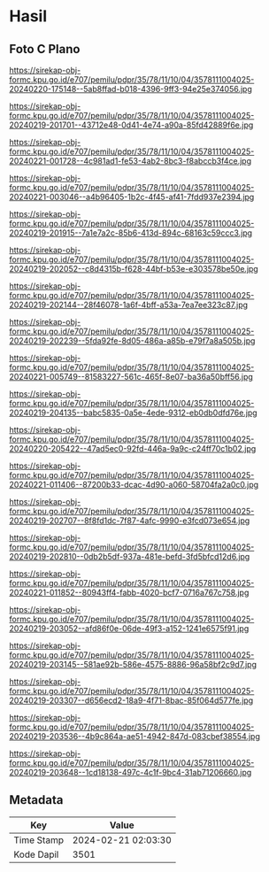 # Hasil

## Foto C Plano

https://sirekap-obj-formc.kpu.go.id/e707/pemilu/pdpr/35/78/11/10/04/3578111004025-20240220-175148--5ab8ffad-b018-4396-9ff3-94e25e374056.jpg

https://sirekap-obj-formc.kpu.go.id/e707/pemilu/pdpr/35/78/11/10/04/3578111004025-20240219-201701--43712e48-0d41-4e74-a90a-85fd42889f6e.jpg

https://sirekap-obj-formc.kpu.go.id/e707/pemilu/pdpr/35/78/11/10/04/3578111004025-20240221-001728--4c981ad1-fe53-4ab2-8bc3-f8abccb3f4ce.jpg

https://sirekap-obj-formc.kpu.go.id/e707/pemilu/pdpr/35/78/11/10/04/3578111004025-20240221-003046--a4b96405-1b2c-4f45-af41-7fdd937e2394.jpg

https://sirekap-obj-formc.kpu.go.id/e707/pemilu/pdpr/35/78/11/10/04/3578111004025-20240219-201915--7a1e7a2c-85b6-413d-894c-68163c59ccc3.jpg

https://sirekap-obj-formc.kpu.go.id/e707/pemilu/pdpr/35/78/11/10/04/3578111004025-20240219-202052--c8d4315b-f628-44bf-b53e-e303578be50e.jpg

https://sirekap-obj-formc.kpu.go.id/e707/pemilu/pdpr/35/78/11/10/04/3578111004025-20240219-202144--28f46078-1a6f-4bff-a53a-7ea7ee323c87.jpg

https://sirekap-obj-formc.kpu.go.id/e707/pemilu/pdpr/35/78/11/10/04/3578111004025-20240219-202239--5fda92fe-8d05-486a-a85b-e79f7a8a505b.jpg

https://sirekap-obj-formc.kpu.go.id/e707/pemilu/pdpr/35/78/11/10/04/3578111004025-20240221-005749--81583227-561c-465f-8e07-ba36a50bff56.jpg

https://sirekap-obj-formc.kpu.go.id/e707/pemilu/pdpr/35/78/11/10/04/3578111004025-20240219-204135--babc5835-0a5e-4ede-9312-eb0db0dfd76e.jpg

https://sirekap-obj-formc.kpu.go.id/e707/pemilu/pdpr/35/78/11/10/04/3578111004025-20240220-205422--47ad5ec0-92fd-446a-9a9c-c24ff70c1b02.jpg

https://sirekap-obj-formc.kpu.go.id/e707/pemilu/pdpr/35/78/11/10/04/3578111004025-20240221-011406--87200b33-dcac-4d90-a060-58704fa2a0c0.jpg

https://sirekap-obj-formc.kpu.go.id/e707/pemilu/pdpr/35/78/11/10/04/3578111004025-20240219-202707--8f8fd1dc-7f87-4afc-9990-e3fcd073e654.jpg

https://sirekap-obj-formc.kpu.go.id/e707/pemilu/pdpr/35/78/11/10/04/3578111004025-20240219-202810--0db2b5df-937a-481e-befd-3fd5bfcd12d6.jpg

https://sirekap-obj-formc.kpu.go.id/e707/pemilu/pdpr/35/78/11/10/04/3578111004025-20240221-011852--80943ff4-fabb-4020-bcf7-0716a767c758.jpg

https://sirekap-obj-formc.kpu.go.id/e707/pemilu/pdpr/35/78/11/10/04/3578111004025-20240219-203052--afd86f0e-06de-49f3-a152-1241e6575f91.jpg

https://sirekap-obj-formc.kpu.go.id/e707/pemilu/pdpr/35/78/11/10/04/3578111004025-20240219-203145--581ae92b-586e-4575-8886-96a58bf2c9d7.jpg

https://sirekap-obj-formc.kpu.go.id/e707/pemilu/pdpr/35/78/11/10/04/3578111004025-20240219-203307--d656ecd2-18a9-4f71-8bac-85f064d577fe.jpg

https://sirekap-obj-formc.kpu.go.id/e707/pemilu/pdpr/35/78/11/10/04/3578111004025-20240219-203536--4b9c864a-ae51-4942-847d-083cbef38554.jpg

https://sirekap-obj-formc.kpu.go.id/e707/pemilu/pdpr/35/78/11/10/04/3578111004025-20240219-203648--1cd18138-497c-4c1f-9bc4-31ab71206660.jpg


## Metadata

| Key        | Value               |
| ---------- | ------------------- |
| Time Stamp | 2024-02-21 02:03:30 |
| Kode Dapil | 3501                |



